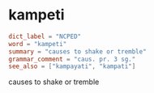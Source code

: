 # kampeti

``` toml
dict_label = "NCPED"
word = "kampeti"
summary = "causes to shake or tremble"
grammar_comment = "caus. pr. 3 sg."
see_also = ["kampayati", "kampati"]
```

causes to shake or tremble

